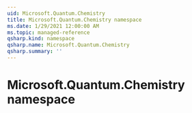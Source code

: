 ```yaml
---
uid: Microsoft.Quantum.Chemistry
title: Microsoft.Quantum.Chemistry namespace
ms.date: 1/29/2021 12:00:00 AM
ms.topic: managed-reference
qsharp.kind: namespace
qsharp.name: Microsoft.Quantum.Chemistry
qsharp.summary: ''
---
```


# Microsoft.Quantum.Chemistry namespace



